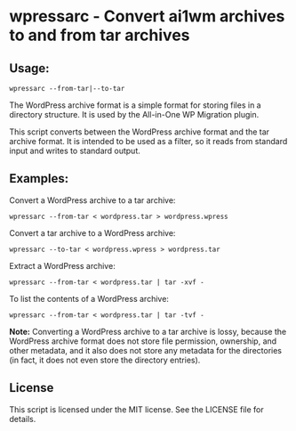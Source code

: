 # wpressarc - Convert ai1wm archives to and from tar archives

## Usage:
`wpressarc --from-tar|--to-tar`

The WordPress archive format is a simple format for storing files in a directory structure. It is used by the All-in-One WP Migration plugin.

This script converts between the WordPress archive format and the tar archive format. It is intended to be used as a filter, so it reads from standard input and writes to standard output.

## Examples:

Convert a WordPress archive to a tar archive:

```
wpressarc --from-tar < wordpress.tar > wordpress.wpress
```

Convert a tar archive to a WordPress archive:

```
wpressarc --to-tar < wordpress.wpress > wordpress.tar
```

Extract a WordPress archive:

```
wpressarc --from-tar < wordpress.tar | tar -xvf -
```

To list the contents of a WordPress archive:

```
wpressarc --from-tar < wordpress.tar | tar -tvf -
```

**Note:** Converting a WordPress archive to a tar archive is lossy, because the WordPress archive format does not store file permission, ownership, and other metadata, and it also does not store any metadata for the directories (in fact, it does not even store the directory entries).

## License

This script is licensed under the MIT license. See the LICENSE file for details.
